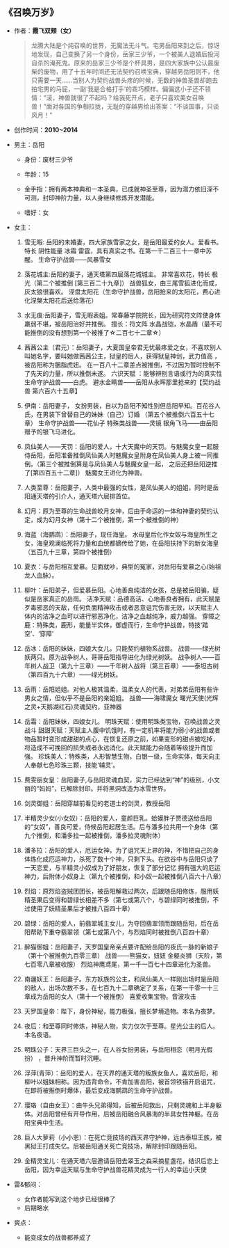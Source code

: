 ## 《召唤万岁》

- 作者：**霞飞双颊（女）**
  
    > 龙腾大陆是个纯召唤的世界，无魔法无斗气。宅男岳阳来到之后，惊讶地发现，自己变换了另一个身份，岳家三少爷，一个被美人退婚后投河自杀的淹死鬼。原来的岳家三少爷是个杯具男，是四大家族中公认最废柴的废物，用了十五年时间还无法契约召唤宝典，穿越男岳阳则不，他只需要一天……当别人为契约战兽头疼的时候，无数的神兽圣兽却跑去拍宅男的马屁，一副‘我是合格打手’的乖巧模样。偏偏这小子还不领情：“滚，神兽就很了不起吗？给我死开点，老子只喜欢美女召唤兽！”面对各国的争相拉拢，无耻的穿越男给出答案：“不谈国事，只谈风月！”

- 创作时间：**2010~2014**

- 男主：岳阳

  * 身份：废材三少爷
  
  * 年龄：15
  * 金手指：拥有两本神典和一本圣典，已成就神圣至尊，因为潜力依旧深不可测，封印神阶力量，以人身继续修炼开发潜能。
  * 嗜好：女

- 女主：

  1. 雪无暇: 岳阳的未婚妻，四大家族雪家之女，是岳阳最爱的女人。爱看书。特长 阴性能量 冰霜 雷霆，具有真实之书。在第一千二百三十一章中苏醒。
  生命守护战兽——风暴雪女

  2. 落花城主:岳阳的妻子，通天塔第四层落花城城主。
  非常喜欢花，特长 极光（第二个被推倒 [第三百二十九章]）
  战兽狐女，由三尾雪狐进化而成，灰太狼很喜欢。
  涅盘太阳花（生命守护战兽，岳阳抢来的太阳花，费心进化涅槃太阳花后送给落花） 
  3. 水无痕:岳阳妻子，雪无暇表姐。常春藤学院院长，因为研究符文阵使身体羸弱不堪，被岳阳治好并推倒。
  擅长：符文阵 水晶战铠，水晶盾（最不可能推倒的没有想到第一个被推了☆二百七十二章☆） 
  4. 茜茜公主（君元）：岳阳妻子，大夏国皇帝君无忧最疼爱之女，不喜欢别人叫她名字，要叫她做茜茜公主，狱皇的后人，获得狱皇神剑，武力值高 ，被岳阳称为胭脂虎妞。
  在一百八十二章差点被推倒，不过因为暂时控制不了先天的力量，所以推倒未遂。
  六识天赋 ：能够辨别言语或行为的真实性
  生命守护战兽——白虎。
  避水金睛兽——岳阳从永晖那里抢来的【契约战兽 第六百六十五章】 
  5. 伊南：岳阳妻子， 女扮男装，自以为岳阳不知性别但岳阳早知。百花谷人氏，在男装下曾替自己的妹妹（自己）订婚 （第五个被推倒六百五十七章）
  生命守护战兽——花仙子
  特殊类战兽——灵镜
  银角飞马——由岳阳赠予的银飞马进化。 
  6. 凤仙美人——天罚：岳阳的爱人，十大天魔中的天罚。与魅魔女皇一起服侍岳阳，岳阳准备推倒凤仙美人时魅魔女皇附身在凤仙美人身上被一同推倒。（第三个被推倒算是与凤仙美人与魅魔女皇一起， 之后还把岳阳逆推了[第四百五十二章]）
  魅魔女王进化为神兽。 
  7. 人类至尊：岳阳妻子，人类中最强的女性，是凤仙美人的姐姐，同时是岳阳通天塔的引介人，通天塔六层排首位。 
  8. 幻月：原为至尊的生命战兽皎月女神，后由于命运的一体和神妻的契约认定，成为幻月女神（第十二个被推倒，第一个被推倒的神） 
  9. 海蓝（海鹦鹉）：岳阳妻子，现任海皇。
  水母皇后化作女奴与海皇所生之女，海皇观澜临死将力量和血统都嫡传给了她，在岳阳扶持下的新女海皇 （五百九十三章，第四个被推倒） 
  10. 夏衣：与岳阳相互爱慕。见面就吵，典型的冤家，对岳阳有爱慕之心(始祖龙人血脉）。 
  11. 柳叶：岳阳弟子，但爱慕岳阳。心地善良纯洁的女孩，总是被岳阳骗，疑似是岳家真正的岳雨。
  洁净天赋：品德高洁、心地善良者拥有，此天赋是歹毒邪恶的天敌，任何负面精神攻击或者恶意诅咒伤害无效，以天赋主人体内的洁净之血可以进行邪恶净化，洁净之血越纯净，威力越强。
  穿障之鹿：特殊类，鹿形，能量半实体，御虚而行，生命守护战兽，特技‘踏空’、‘穿障’ 
  12. 岳冰：岳阳的妹妹，四娘大女儿，只能契约植物系战兽。
  战兽——绿光树妖两只。原为战争树人，哥哥岳阳指导进化为绿光树妖。
  战争树人——百年树人战卫（第九十三章）——千年树人战将（第三百章）——泰坦古树（第四百九十六章）——绿光树妖。 
  13. 岳雨：岳阳姐姐。对他人极其温柔，温柔女人的代表，对弟弟岳阳有些许男女之情，但似乎不是岳阳的亲姐姐。
  战兽——海啸魔女
  曙光天使(光辉之灵+天鹅湖红石)灵魂契约，亚神器 
  14. 岳霜：岳阳妹妹，四娘女儿。
  明珠天赋：使用明珠类宝物，召唤战兽之灵战斗
  甜甜天赋：天赋主人腹中饥饿时，有一定机率将能力弱小的战兽或者物品暂时变形成甜甜的点心，在恢复还原之前，如果变形的甜点被吃掉，将造成不可挽回的损失或者永远消化。此天赋能力会随着等级提升而加强。
  珍珠美人：特殊类，人形智慧生物，白银一级，生命实体，每天向主人奉献七色珍珠三颗，技能‘辅灵’。 
  15. 费雯丽女皇：岳阳妻子,与岳阳灵魂血契，实力已经达到“神”的级别，小文丽的“妈妈”，已解除封印。并将黑洞改造为冰雪世界。 
  16. 剑灵御姐：岳阳穿越前看见的老道士的剑灵，教授岳阳 
  17. 半精灵少女(小女奴）：岳阳的爱人，童颜巨乳。蛤蟆胖子贾德送给岳阳的“女奴”，善良可爱，侍候岳阳起居生活。后与潘多拉共用一个身体（第九个推倒，和潘多拉一起被推倒，潘多拉灵魂附体） 
  18. 潘多拉：岳阳的爱人，厄运女神，为了诅咒天上界的神，不惜把自己的身体炼化成厄运神力，杀死了数十个神，只剩下头。在欲谷中与岳阳只谈了一天恋爱，与半精灵小奴成为了好朋友，恢复了部分记忆 拥有强大的厄运神力，后附体小奴身上（第九个被推倒，和小奴一起被推倒八百六十八章） 
  19. 烈焰：原烈焰盗贼团团长，被岳阳解救过两次，后跟随岳阳修炼，服用妖精圣果后变得和碧绿长相差不多（第七或第八个，与碧绿同时被推倒，不过使用了妖精圣果后才被推八百四十章） 
  20. 碧绿：岳阳的爱人，前翡翠城主女儿，为夺回翡翠领而跟随岳阳，后在岳阳帮助下重夺翡翠领（第七或第八个，与烈焰同时被推倒八百四十章） 
  21. 醉猫御姐：岳阳妻子，天罗国皇帝亲点要许配给岳阳的夜氏一脉的新娘子（第十个被推倒九百零三章）
  战兽——熊猫女，妞妞
  金躯炎狮（天阶，第七百零八章被收服）
  烈焰神鹰鸢尾，第一千一百七十四章进化为圣兽。 
  22. 南疆妖王：岳阳妻子。东方妖族的公主，和凤仙美人一样刚出场时是岳阳的敌人，出场次数不多，在七百九十二章确定了关系，在第一千零一十三章成为岳阳的女人（第十一个被推倒）
  喜爱收集宝物。音波攻击 
  23. 天罗国皇帝：陛下，身份神秘，能力极强，擅长梦境造物。本名为夜梦。
  24. 夜后：和至尊同时修炼，神秘人物，实力仅次于至尊。星光公主的后人。本名夜语。
  25. 明珠公子：天界三巨头之一，在人谷女扮男装，与岳阳相恋（明月光假扮）  ，晋升神阶而暂时沉睡。
  26. 浮萍(青萍）：岳阳的爱人，在天界的通天塔的叛族女鱼人，喜欢岳阳，和柳叶以姐妹相称。因为违背命令，不肯加害岳阳，被首领铁锚开启诅咒，在即将被推倒时爆体，最后变成海鹦鹉的生命守护战兽。 
  27. 璎珞（自由女王）：由牛头兄弟得知，后被岳阳救出，只剩灵魂和上半身躯体。对岳阳曾经有开导作用，后被岳阳融合风暴海的半具女性神躯。在岳阳宝典中生活。 
  28. 巨人大萝莉（小小恩）：在死亡竞技场的西天界守护神，远古泰坦王族，被黑狱王打成失忆。后被岳阳通关死亡竞技场，解除封印跟随岳阳。
  29. 金精灵宝儿：在通天塔六层邀请岳阳去翠玉之森采摘星盏花，结识后恋上岳阳，因为幸运天赋与生命守护战兽花精灵成为一行人的幸运小天使

- 雷&郁闷：

  * 女作者能写到这个地步已经很棒了
  * 后期略水

- 爽点：
  
  * 能变成女的战兽都养成了